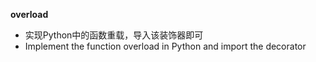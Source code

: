 **overload**

- 实现Python中的函数重载，导入该装饰器即可
- Implement the function overload in Python and import the decorator
